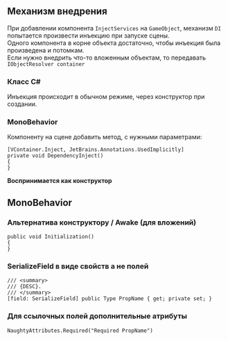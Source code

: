 ## Механизм внедрения

При добавлении компонента `InjectServices` на `GameObject`, механизм `DI` попытается произвести инъекцию при запуске сцены.  
Одного компонента в корне объекта достаточно, чтобы инъекция была произведена и потомкам.  
Если нужно внедрить что-то вложенным объектам, то передавать `IObjectResolver container`

### Класс C#

Инъекция происходит в обычном режиме, через конструктор при создании.

### MonoBehavior

Компоненту на сцене добавить метод, с нужными параметрами:

```
[VContainer.Inject, JetBrains.Annotations.UsedImplicitly]
private void DependencyInject()
{
}
```

**Воспринимается как конструктор**

## MonoBehavior

### Альтернатива конструктору / Awake (для вложений)

```
public void Initialization()
{
}
```

### SerializeField в виде свойств а не полей

```
/// <summary>
/// {DESC}.
/// </summary>
[field: SerializeField] public Type PropName { get; private set; }
```

### Для ссылочных полей дополнительные атрибуты

```
NaughtyAttributes.Required("Required PropName")
```
